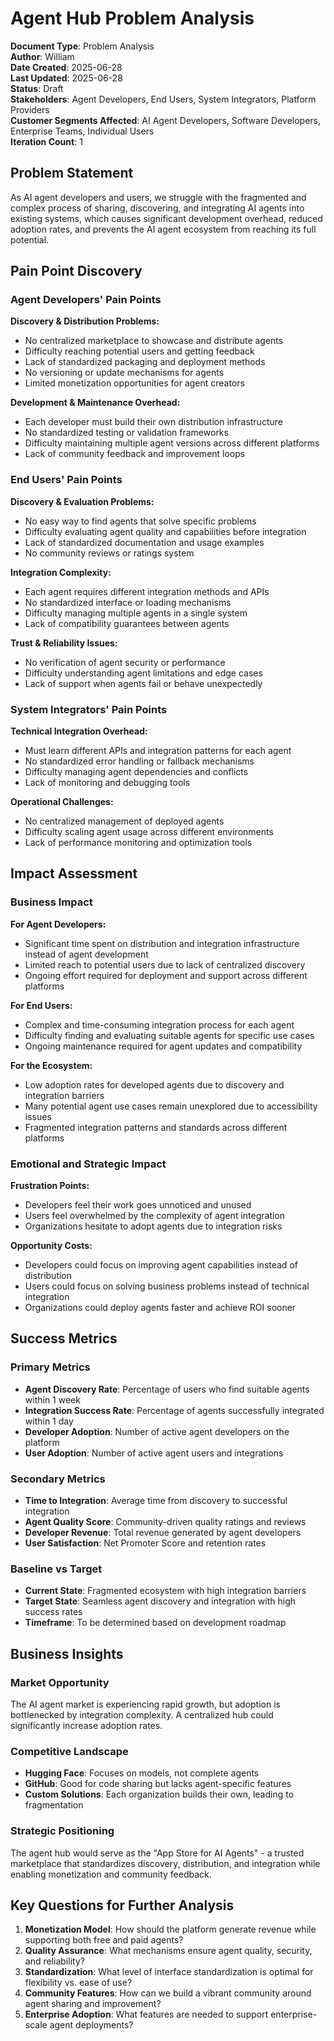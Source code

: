 # Agent Hub Problem Analysis

**Document Type**: Problem Analysis  
**Author**: William  
**Date Created**: 2025-06-28  
**Last Updated**: 2025-06-28  
**Status**: Draft  
**Stakeholders**: Agent Developers, End Users, System Integrators, Platform Providers  
**Customer Segments Affected**: AI Agent Developers, Software Developers, Enterprise Teams, Individual Users  
**Iteration Count**: 1  

## Problem Statement

As AI agent developers and users, we struggle with the fragmented and complex process of sharing, discovering, and integrating AI agents into existing systems, which causes significant development overhead, reduced adoption rates, and prevents the AI agent ecosystem from reaching its full potential.

## Pain Point Discovery

### Agent Developers' Pain Points

**Discovery & Distribution Problems:**
- No centralized marketplace to showcase and distribute agents
- Difficulty reaching potential users and getting feedback
- Lack of standardized packaging and deployment methods
- No versioning or update mechanisms for agents
- Limited monetization opportunities for agent creators

**Development & Maintenance Overhead:**
- Each developer must build their own distribution infrastructure
- No standardized testing or validation frameworks
- Difficulty maintaining multiple agent versions across different platforms
- Lack of community feedback and improvement loops

### End Users' Pain Points

**Discovery & Evaluation Problems:**
- No easy way to find agents that solve specific problems
- Difficulty evaluating agent quality and capabilities before integration
- Lack of standardized documentation and usage examples
- No community reviews or ratings system

**Integration Complexity:**
- Each agent requires different integration methods and APIs
- No standardized interface or loading mechanisms
- Difficulty managing multiple agents in a single system
- Lack of compatibility guarantees between agents

**Trust & Reliability Issues:**
- No verification of agent security or performance
- Difficulty understanding agent limitations and edge cases
- Lack of support when agents fail or behave unexpectedly

### System Integrators' Pain Points

**Technical Integration Overhead:**
- Must learn different APIs and integration patterns for each agent
- No standardized error handling or fallback mechanisms
- Difficulty managing agent dependencies and conflicts
- Lack of monitoring and debugging tools

**Operational Challenges:**
- No centralized management of deployed agents
- Difficulty scaling agent usage across different environments
- Lack of performance monitoring and optimization tools

## Impact Assessment

### Business Impact

**For Agent Developers:**
- Significant time spent on distribution and integration infrastructure instead of agent development
- Limited reach to potential users due to lack of centralized discovery
- Ongoing effort required for deployment and support across different platforms

**For End Users:**
- Complex and time-consuming integration process for each agent
- Difficulty finding and evaluating suitable agents for specific use cases
- Ongoing maintenance required for agent updates and compatibility

**For the Ecosystem:**
- Low adoption rates for developed agents due to discovery and integration barriers
- Many potential agent use cases remain unexplored due to accessibility issues
- Fragmented integration patterns and standards across different platforms

### Emotional and Strategic Impact

**Frustration Points:**
- Developers feel their work goes unnoticed and unused
- Users feel overwhelmed by the complexity of agent integration
- Organizations hesitate to adopt agents due to integration risks

**Opportunity Costs:**
- Developers could focus on improving agent capabilities instead of distribution
- Users could focus on solving business problems instead of technical integration
- Organizations could deploy agents faster and achieve ROI sooner

## Success Metrics

### Primary Metrics
- **Agent Discovery Rate**: Percentage of users who find suitable agents within 1 week
- **Integration Success Rate**: Percentage of agents successfully integrated within 1 day
- **Developer Adoption**: Number of active agent developers on the platform
- **User Adoption**: Number of active agent users and integrations

### Secondary Metrics
- **Time to Integration**: Average time from discovery to successful integration
- **Agent Quality Score**: Community-driven quality ratings and reviews
- **Developer Revenue**: Total revenue generated by agent developers
- **User Satisfaction**: Net Promoter Score and retention rates

### Baseline vs Target
- **Current State**: Fragmented ecosystem with high integration barriers
- **Target State**: Seamless agent discovery and integration with high success rates
- **Timeframe**: To be determined based on development roadmap

## Business Insights

### Market Opportunity
The AI agent market is experiencing rapid growth, but adoption is bottlenecked by integration complexity. A centralized hub could significantly increase adoption rates.

### Competitive Landscape
- **Hugging Face**: Focuses on models, not complete agents
- **GitHub**: Good for code sharing but lacks agent-specific features
- **Custom Solutions**: Each organization builds their own, leading to fragmentation

### Strategic Positioning
The agent hub would serve as the "App Store for AI Agents" - a trusted marketplace that standardizes discovery, distribution, and integration while enabling monetization and community feedback.

## Key Questions for Further Analysis

1. **Monetization Model**: How should the platform generate revenue while supporting both free and paid agents?
2. **Quality Assurance**: What mechanisms ensure agent quality, security, and reliability?
3. **Standardization**: What level of interface standardization is optimal for flexibility vs. ease of use?
4. **Community Features**: How can we build a vibrant community around agent sharing and improvement?
5. **Enterprise Adoption**: What features are needed to support enterprise-scale agent deployments?
